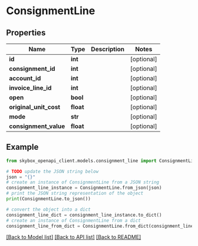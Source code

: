 # ConsignmentLine


## Properties

Name | Type | Description | Notes
------------ | ------------- | ------------- | -------------
**id** | **int** |  | [optional] 
**consignment_id** | **int** |  | [optional] 
**account_id** | **int** |  | [optional] 
**invoice_line_id** | **int** |  | [optional] 
**open** | **bool** |  | [optional] 
**original_unit_cost** | **float** |  | [optional] 
**mode** | **str** |  | [optional] 
**consignment_value** | **float** |  | [optional] 

## Example

```python
from skybox_openapi_client.models.consignment_line import ConsignmentLine

# TODO update the JSON string below
json = "{}"
# create an instance of ConsignmentLine from a JSON string
consignment_line_instance = ConsignmentLine.from_json(json)
# print the JSON string representation of the object
print(ConsignmentLine.to_json())

# convert the object into a dict
consignment_line_dict = consignment_line_instance.to_dict()
# create an instance of ConsignmentLine from a dict
consignment_line_from_dict = ConsignmentLine.from_dict(consignment_line_dict)
```
[[Back to Model list]](../README.md#documentation-for-models) [[Back to API list]](../README.md#documentation-for-api-endpoints) [[Back to README]](../README.md)


